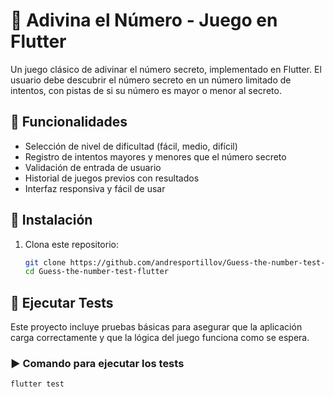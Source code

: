 # 🎯 Adivina el Número - Juego en Flutter

Un juego clásico de adivinar el número secreto, implementado en Flutter. El usuario debe descubrir el número secreto en un número limitado de intentos, con pistas de si su número es mayor o menor al secreto.

## 🚀 Funcionalidades

- Selección de nivel de dificultad (fácil, medio, difícil)
- Registro de intentos mayores y menores que el número secreto
- Validación de entrada de usuario
- Historial de juegos previos con resultados
- Interfaz responsiva y fácil de usar

## 🔧 Instalación

1. Clona este repositorio:
   ```bash
   git clone https://github.com/andresportillov/Guess-the-number-test-flutter.git
   cd Guess-the-number-test-flutter

## 🧪 Ejecutar Tests

Este proyecto incluye pruebas básicas para asegurar que la aplicación carga correctamente y que la lógica del juego funciona como se espera.

### ▶️ Comando para ejecutar los tests

```bash
flutter test
